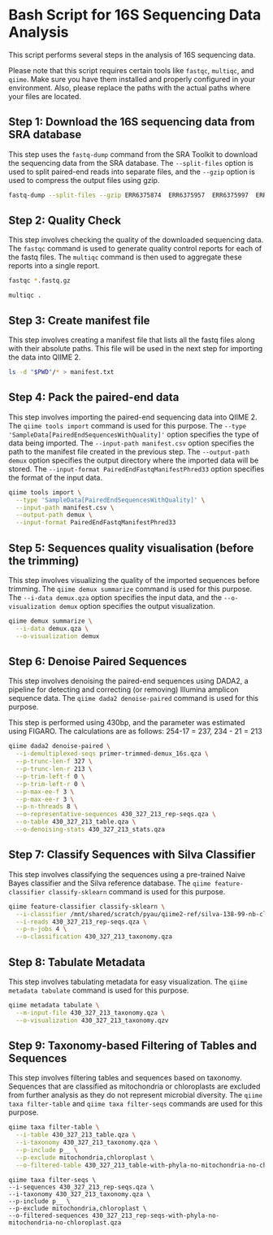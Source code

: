 
# Bash Script for 16S Sequencing Data Analysis

This script performs several steps in the analysis of 16S sequencing data.

Please note that this script requires certain tools like `fastqc`, `multiqc`, and `qiime`. Make sure you have them installed and properly configured in your environment. Also, please replace the paths with the actual paths where your files are located.

## Step 1: Download the 16S sequencing data from SRA database

This step uses the `fastq-dump` command from the SRA Toolkit to download the sequencing data from the SRA database. The `--split-files` option is used to split paired-end reads into separate files, and the `--gzip` option is used to compress the output files using gzip.

```bash
fastq-dump --split-files --gzip ERR6375874	ERR6375957	ERR6375997	ERR6376032	ERR6376063	ERR6376114	ERR6376145	ERR6376173	ERR6376240	ERR6376291	ERR6376334	ERR6376495	ERR6376576	ERR6376581	ERR6376586	ERR6376591	ERR6376592	ERR6376812	ERR6376813	ERR6376814	ERR6376815	ERR6377043	ERR6377045	ERR6377046	ERR6377048	ERR6377049	ERR6377050	ERR6377051	ERR6377052	ERR6377054	ERR6377055	ERR6377056	ERR6377058	ERR6377059	ERR6377060	ERR6377062	ERR6377137	ERR6377138 ERR6377139 ERR6377141 ERR6377142 ERR6377143 ERR6377144 ERR6377145
```

## Step 2: Quality Check

This step involves checking the quality of the downloaded sequencing data. The `fastqc` command is used to generate quality control reports for each of the fastq files. The `multiqc` command is then used to aggregate these reports into a single report.

```bash
fastqc *.fastq.gz
```
```
multiqc .
```

## Step 3: Create manifest file
This step involves creating a manifest file that lists all the fastq files along with their absolute paths. This file will be used in the next step for importing the data into QIIME 2.
```bash
ls -d "$PWD"/* > manifest.txt
```

## Step 4: Pack the paired-end data
This step involves importing the paired-end sequencing data into QIIME 2. The `qiime tools import` command is used for this purpose. The `--type 'SampleData[PairedEndSequencesWithQuality]'` option specifies the type of data being imported. The `--input-path manifest.csv` option specifies the path to the manifest file created in the previous step. The `--output-path demux` option specifies the output directory where the imported data will be stored. The `--input-format PairedEndFastqManifestPhred33` option specifies the format of the input data.
```bash
qiime tools import \
  --type 'SampleData[PairedEndSequencesWithQuality]' \
  --input-path manifest.csv \
  --output-path demux \
  --input-format PairedEndFastqManifestPhred33
```

## Step 5: Sequences quality visualisation (before the trimming)
This step involves visualizing the quality of the imported sequences before trimming. The `qiime demux summarize` command is used for this purpose. The `--i-data demux.qza` option specifies the input data, and the `--o-visualization demux` option specifies the output visualization.
```bash
qiime demux summarize \
  --i-data demux.qza \
  --o-visualization demux
```

## Step 6: Denoise Paired Sequences

This step involves denoising the paired-end sequences using DADA2, a pipeline for detecting and correcting (or removing) Illumina amplicon sequence data. The `qiime dada2 denoise-paired` command is used for this purpose.

This step is performed using 430bp, and the parameter was estimated using FIGARO.
The calculations are as follows:
254-17 = 237, 234 - 21 = 213

```bash
qiime dada2 denoise-paired \
  --i-demultiplexed-seqs primer-trimmed-demux_16s.qza \
  --p-trunc-len-f 327 \
  --p-trunc-len-r 213 \
  --p-trim-left-f 0 \
  --p-trim-left-r 0 \
  --p-max-ee-f 3 \
  --p-max-ee-r 3 \
  --p-n-threads 8 \
  --o-representative-sequences 430_327_213_rep-seqs.qza \
  --o-table 430_327_213_table.qza \
  --o-denoising-stats 430_327_213_stats.qza
```

## Step 7: Classify Sequences with Silva Classifier
This step involves classifying the sequences using a pre-trained Naive Bayes classifier and the Silva reference database. The `qiime feature-classifier classify-sklearn` command is used for this purpose.
```bash
qiime feature-classifier classify-sklearn \
  --i-classifier /mnt/shared/scratch/pyau/qiime2-ref/silva-138-99-nb-classifier.qza \
  --i-reads 430_327_213_rep-seqs.qza \
  --p-n-jobs 4 \
  --o-classification 430_327_213_taxonomy.qza
```

## Step 8: Tabulate Metadata
This step involves tabulating metadata for easy visualization. The `qiime metadata tabulate` command is used for this purpose.
```bash
qiime metadata tabulate \
  --m-input-file 430_327_213_taxonomy.qza \
  --o-visualization 430_327_213_taxonomy.qzv
```

## Step 9: Taxonomy-based Filtering of Tables and Sequences
This step involves filtering tables and sequences based on taxonomy. Sequences that are classified as mitochondria or chloroplasts are excluded from further analysis as they do not represent microbial diversity. The `qiime taxa filter-table` and `qiime taxa filter-seqs` commands are used for this purpose.
```bash
qiime taxa filter-table \
  --i-table 430_327_213_table.qza \
  --i-taxonomy 430_327_213_taxonomy.qza \
  --p-include p__ \
  --p-exclude mitochondria,chloroplast \
  --o-filtered-table 430_327_213_table-with-phyla-no-mitochondria-no-chloroplast.qza
```

```
qiime taxa filter-seqs \
--i-sequences 430_327_213_rep-seqs.qza \
--i-taxonomy 430_327_213_taxonomy.qza \
--p-include p__ \
--p-exclude mitochondria,chloroplast \
--o-filtered-sequences 430_327_213_rep-seqs-with-phyla-no-mitochondria-no-chloroplast.qza
```